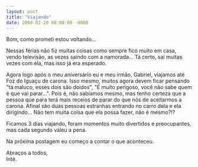 ```yaml
---
layout: post
title: "Viajando"
date: 2008-02-20 08:00:00 -0000
---
```


Bom, como prometi estou voltando...

Nessas férias não fiz muitas coisas como sempre fico muito em casa, vendo televisão, as vezes saindo com a namorada... Tá certo, saí muitas vezes com ela, mas isso já era esperado.

Agora logo após o meu aniversário eu e meu irmão, Gabriel, viajamos até Foz do Iguaçu de carona. Isso mesmo, muitos agora devem ficar pensando "tá maluco, esses dois são doidos", "É muito perigoso, você não sabe quem é que vai parar...". Pois é, não sabíamos mesmo, mas tenho certeza que a pessoa que para terá mais receios de parar do que nós de aceitarmos a carona. Afinal são duas pessoas estranhas entrando no carro dela e ela dirigindo... Não tem muita coisa que ela possa fazer, não é mesmo?!?

Ficamos 3 dias viajando, foram momentos muito divertidos e preocupantes, mas cada segundo valeu a pena.

Na próxima postagem eu começo a contar o que aconteceu.

Abraços a todos,  
Inté.